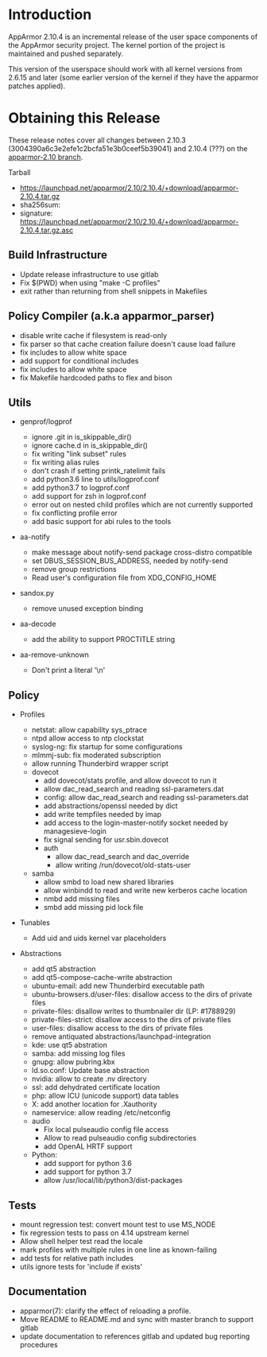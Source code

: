 Introduction
============

AppArmor 2.10.4 is an incremental release of the user space components
of the AppArmor security project. The kernel portion of the project
is maintained and pushed separately.

This version of the userspace should work with all kernel versions from
2.6.15 and later (some earlier version of the kernel if they have the
apparmor patches applied). 

# Obtaining this Release
These release notes cover all changes between 2.10.3 (3004390a6c3e2efe1c2bcfa51e3b0ceef5b39041)
and 2.10.4 (???) on the [apparmor-2.10 branch](https://gitlab.com/apparmor/apparmor/tree/apparmor-2.10).

Tarball
-   <https://launchpad.net/apparmor/2.10/2.10.4/+download/apparmor-2.10.4.tar.gz>
-   sha256sum: 
-   signature: <https://launchpad.net/apparmor/2.10/2.10.4/+download/apparmor-2.10.4,tar.gz.asc>

Build Infrastructure
--------------------
- Update release infrastructure to use gitlab
- Fix $(PWD) when using "make -C profiles"
- exit rather than returning from shell snippets in Makefiles


Policy Compiler (a.k.a apparmor\_parser)
----------------------------------------
- disable write cache if filesystem is read-only
- fix parser so that cache creation failure doesn't cause load failure
- fix includes to allow white space
- add support for conditional includes
- fix includes to allow white space
- fix Makefile hardcoded paths to flex and bison


Utils
-----
- genprof/logprof
  - ignore .git in is_skippable_dir()
  - ignore cache.d in is_skippable_dir()
  - fix writing "link subset" rules
  - fix writing alias rules
  - don't crash if setting printk_ratelimit fails
  - add python3.6 line to utils/logprof.conf
  - add python3.7 to logprof.conf
  - add support for zsh in logprof.conf
  - error out on nested child profiles which are not currently supported
  - fix conflicting profile error
  - add basic support for abi rules to the tools
  
- aa-notify
  - make message about notify-send package cross-distro compatible
  - set DBUS_SESSION_BUS_ADDRESS, needed by notify-send
  - remove group restrictions
  - Read user's configuration file from XDG_CONFIG_HOME

- sandox.py
  - remove unused exception binding

- aa-decode
  - add the ability to support PROCTITLE string

- aa-remove-unknown
  - Don't print a literal '\n'


Policy
------
- Profiles
  - netstat: allow capability sys_ptrace
  - ntpd allow access to ntp clockstat
  - syslog-ng: fix startup for some configurations
  - mlmmj-sub: fix moderated subscription
  - allow running Thunderbird wrapper script
  - dovecot
    - add dovecot/stats profile, and allow dovecot to run it
    - allow dac_read_search and reading ssl-parameters.dat
    - config: allow dac_read_search and reading ssl-parameters.dat
    - add abstractions/openssl needed by dict
    - add write tempfiles needed by imap
    - add access to the login-master-notify socket needed by managesieve-login
    - fix signal sending for usr.sbin.dovecot
    - auth
      - allow dac_read_search and dac_override
      - allow writing /run/dovecot/old-stats-user
  - samba
    - allow smbd to load new shared libraries
    - allow winbindd to read and write new kerberos cache location
    - nmbd add missing files
    - smbd add missing pid lock file

- Tunables
  - Add uid and uids kernel var placeholders

- Abstractions
  - add qt5 abstraction
  - add qt5-compose-cache-write abstraction
  - ubuntu-email: add new Thunderbird executable path
  - ubuntu-browsers.d/user-files: disallow access to the dirs of private files
  - private-files: disallow writes to thumbnailer dir (LP: #1788929)
  - private-files-strict: disallow access to the dirs of private files
  - user-files: disallow access to the dirs of private files
  - remove antiquated abstractions/launchpad-integration
  - kde: use qt5 abstration
  - samba: add missing log files
  - gnupg: allow pubring.kbx
  - ld.so.conf: Update base abstraction
  - nvidia: allow to create .nv directory
  - ssl: add dehydrated certificate location
  - php: allow ICU (unicode support) data tables
  - X: add another location for .Xauthority
  - nameservice: allow reading /etc/netconfig
  - audio
    - Fix local pulseaudio config file access
    - Allow to read pulseaudio config subdirectories
    - add OpenAL HRTF support
  - Python:
    - add support for python 3.6
    - add support for python 3.7
    - allow /usr/local/lib/python3/dist-packages

Tests
-----
- mount regression test: convert mount test to use MS_NODE
- fix regression tests to pass on 4.14 upstream kernel
- Allow shell helper test read the locale
- mark profiles with multiple rules in one line as known-failing
- add tests for relative path includes
- utils ignore tests for 'include if exists'


Documentation
-------------
- apparmor(7): clarify the effect of reloading a profile.
- Move README to README.md and sync with master branch to support gitlab
- update documentation to references gitlab and updated bug reporting procedures
